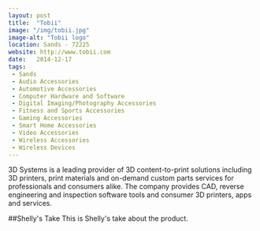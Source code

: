 ```yaml
---
layout: post
title:  "Tobii"
image: "/img/tobii.jpg"
image-alt: "Tobii logo"
location: Sands - 72225 
website: http://www.tobii.com
date:   2014-12-17
tags:
 - Sands
 - Audio Accessories
 - Automotive Accessories
 - Computer Hardware and Software
 - Digital Imaging/Photography Accessories
 - Fitness and Sports Accessories
 - Gaming Accessories
 - Smart Home Accessories
 - Video Accessories
 - Wireless Accessories
 - Wireless Devices
---
```


3D Systems is a leading provider of 3D content-to-print solutions including 3D printers, print materials and on-demand custom parts services for professionals and consumers alike. The company provides CAD, reverse engineering and inspection software tools and consumer 3D printers, apps and services.

##Shelly's Take
This is Shelly's take about the product.



